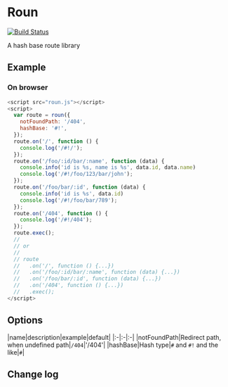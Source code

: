 # Roun

[![Build Status](https://travis-ci.org/totora0155/roun.svg?branch=master)](https://travis-ci.org/totora0155/roun)

A hash base route library

## Example

### On browser

```js
<script src="roun.js"></script>
<script>
  var route = roun({
    notFoundPath: '/404',
    hashBase: '#!',
  });
  route.on('/', function () {
    console.log('/#!/');
  });
  route.on('/foo/:id/bar/:name', function (data) {
    console.info('id is %s, name is %s', data.id, data.name)
    console.log('/#!/foo/123/bar/john');
  });
  route.on('/foo/bar/:id', function (data) {
    console.info('id is %s', data.id)
    console.log('/#!/foo/bar/789');
  });
  route.on('/404', function () {
    console.log('/#!/404');
  });
  route.exec();
  //
  // or
  //
  // route
  //   .on('/', function () {...})
  //   .on('/foo/:id/bar/:name', function (data) {...})
  //   .on('/foo/bar/:id', function (data) {...})
  //   .on('/404', function () {...})
  //   .exec();
</script>
```

## Options
|name|description|example|default|
|:-|:-|:-|
|notFoundPath|Redirect path, when undefined path|`/404`|'/404'|
|hashBase|Hash type|`#` and `#!` and the like|`#`|

## Change log
